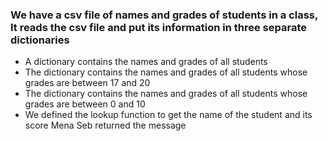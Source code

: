 ### We have a csv file of names and grades of students in a class, It reads the csv file and put its information in three separate dictionaries

* A dictionary contains the names and grades of all students
* The dictionary contains the names and grades of all students whose grades are between 17 and 20
* The dictionary contains the names and grades of all students whose grades are between 0 and 10
* We defined the lookup function to get the name of the student and its score Mena Seb returned the message
